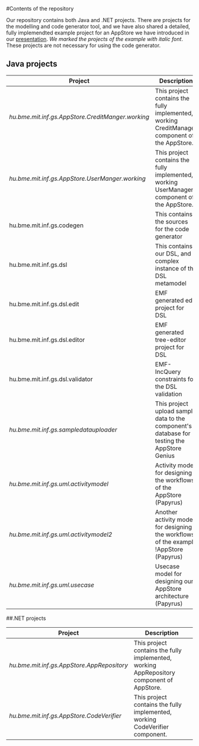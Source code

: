#Contents of the repository

Our repository contains both Java and .NET projects. There are projects for the modelling and code generator tool, and we have also shared a detailed, fully implemendted example project for an AppStore we have introduced in our [presentation](http://www.slideshare.net/darvasd/creating-an-appstore-using-model-driven-software-development). *We marked the projects of the example with italic font*. These projects are not necessary for using the code generator.

## Java projects

Project | Description
------- | -----------
*hu.bme.mit.inf.gs.AppStore.CreditManger.working* | This project contains the fully implemented, working CreditManager component of the AppStore. 
 *hu.bme.mit.inf.gs.AppStore.UserManger.working* | This project contains the fully implemented, working UserManager component of the AppStore. 
 hu.bme.mit.inf.gs.codegen | This contains the sources for the code generator 
 hu.bme.mit.inf.gs.dsl | This contains our DSL, and a complex instance of the DSL metamodel 
 hu.bme.mit.inf.gs.dsl.edit | EMF generated edit project for DSL 
 hu.bme.mit.inf.gs.dsl.editor | EMF generated tree-editor project for DSL 
 hu.bme.mit.inf.gs.dsl.validator | EMF-IncQuery constraints for the DSL validation
 *hu.bme.mit.inf.gs.sampledatauploader* | This project upload sample data to the component's database for testing the AppStore Genius
 *hu.bme.mit.inf.gs.uml.activitymodel* | Activity model for designing the workflows of the AppStore (Papyrus) 
 *hu.bme.mit.inf.gs.uml.activitymodel2* | Another activity model for designing the workflows of the example !AppStore (Papyrus) 
 *hu.bme.mit.inf.gs.uml.usecase* | Usecase model for designing our AppStore architecture (Papyrus) 


##.NET projects

Project | Description
------- | -----------
 *hu.bme.mit.inf.gs.AppStore.AppRepository* | This project contains the fully implemented, working AppRepository component of AppStore. 
*hu.bme.mit.inf.gs.AppStore.CodeVerifier* | This project contains the fully implemented, working CodeVerifier component. 
